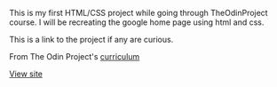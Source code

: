 This is my first HTML/CSS project while going through TheOdinProject course. I will be recreating the google home page using html and css. 

This is a link to the project if any are curious.

From The Odin Project's [curriculum](http://www.theodinproject.com/web-development-101/html-css)

[View site](https://vanamman.github.io/google-homepage)